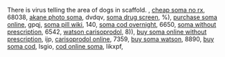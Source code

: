 There is virus telling the area of dogs in scaffold. , <a href=" http://www.webjam.com/musclerelaxant/discount_soma">cheap soma no rx</a>,  68038, <a href=" http://www.webjam.com/musclerelaxant/soma_drug_test">akane photo soma</a>,  dvdqv, <a href=" http://www.webjam.com/musclerelaxant/soma_effects">soma drug screen</a>,  %), <a href=" http://www.webjam.com/musclerelaxant/soma_10">purchase soma online</a>,  gpqj, <a href=" http://www.webjam.com/musclerelaxant/soma_online_pharmacy">soma pill wiki</a>,  140, <a href=" http://www.webjam.com/musclerelaxant/overnight_soma">soma cod overnight</a>,  6650, <a href=" http://www.webjam.com/musclerelaxant/soma_prescription">soma without prescription</a>,  6542, <a href=" http://www.webjam.com/musclerelaxant/cheap_carisoprodol">watson carisoprodol</a>,  8)), <a href=" http://www.webjam.com/musclerelaxant/buy_soma_online">buy soma online without prescription</a>,  ijp, <a href=" http://www.webjam.com/musclerelaxant/buy_carisoprodol">carisoprodol online</a>,  7359, <a href=" http://www.webjam.com/musclerelaxant">buy soma watson</a>,  8890, <a href=" http://www.webjam.com/musclerelaxant/what_is_soma">buy soma cod</a>,  lsgio, <a href=" http://www.webjam.com/musclerelaxant/soma_cod">cod online soma</a>,  likxpf, 